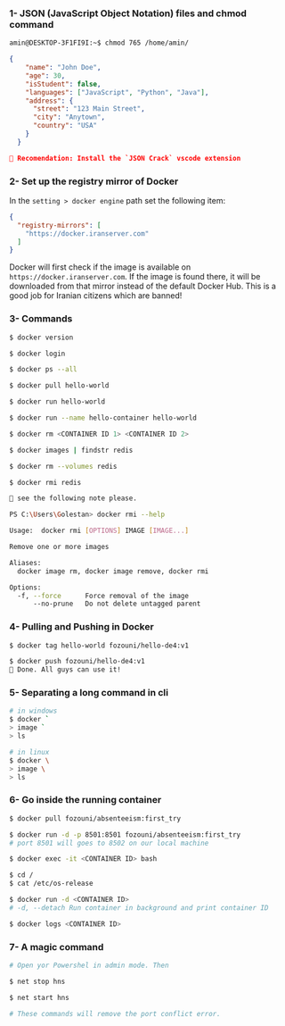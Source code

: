 ### 1- JSON (JavaScript Object Notation) files and chmod command

```bash
amin@DESKTOP-3F1FI9I:~$ chmod 765 /home/amin/
```

```json
{
    "name": "John Doe",
    "age": 30,
    "isStudent": false,
    "languages": ["JavaScript", "Python", "Java"],
    "address": {
      "street": "123 Main Street",
      "city": "Anytown",
      "country": "USA"
    }
  }

🛑 Recomendation: Install the `JSON Crack` vscode extension
```

### 2- Set up the registry mirror of Docker 

In the `setting > docker engine` path set the following item:

```json
{
  "registry-mirrors": [
    "https://docker.iranserver.com"
  ]
}
```

Docker will first check if the image is available on `https://docker.iranserver.com`. If the image is found there, it will be downloaded from that mirror instead of the default Docker Hub. This is a good job for Iranian citizens which are banned!

### 3- Commands

```bash
$ docker version

$ docker login

$ docker ps --all

$ docker pull hello-world

$ docker run hello-world

$ docker run --name hello-container hello-world 

$ docker rm <CONTAINER ID 1> <CONTAINER ID 2> 

$ docker images | findstr redis

$ docker rm --volumes redis

$ docker rmi redis

🛑 see the following note please.
```

```bash
PS C:\Users\Golestan> docker rmi --help

Usage:  docker rmi [OPTIONS] IMAGE [IMAGE...]

Remove one or more images

Aliases:
  docker image rm, docker image remove, docker rmi

Options:
  -f, --force      Force removal of the image
      --no-prune   Do not delete untagged parent
```

### 4- Pulling and Pushing in Docker 

```bash
$ docker tag hello-world fozouni/hello-de4:v1

$ docker push fozouni/hello-de4:v1
🚀 Done. All guys can use it!
```

### 5- Separating a long command in cli

```bash
# in windows 
$ docker `
> image `
> ls

# in linux
$ docker \
> image \
> ls 
```

### 6- Go inside the running container

```bash
$ docker pull fozouni/absenteeism:first_try

$ docker run -d -p 8501:8501 fozouni/absenteeism:first_try
# port 8501 will goes to 8502 on our local machine

$ docker exec -it <CONTAINER ID> bash

$ cd /
$ cat /etc/os-release 

$ docker run -d <CONTAINER ID>
# -d, --detach Run container in background and print container ID

$ docker logs <CONTAINER ID> 
```

### 7- A magic command

```bash
# Open yor Powershel in admin mode. Then

$ net stop hns

$ net start hns

# These commands will remove the port conflict error.  
```

